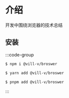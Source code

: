 # 介绍

开发中围绕浏览器的技术总结

## 安装

:::code-group

```bash [npm]
$ npm i @vill-v/broswer
```

```bash [yarn]
$ yarn add @vill-v/broswer
```

```bash [pnpm]
$ pnpm add @vill-v/broswer
```

:::
